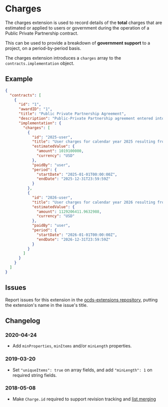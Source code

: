 # Charges

The charges extension is used to record details of the **total** charges that are estimated or applied to users or government during the operation of a Public Private Partnership contract.

This can be used to provide a breakdown of **government support** to a project, on a period-by-period basis.

The charges extension introduces a `charges` array to the `contracts.implementation` object.

## Example

```json
{
  "contracts": [
    {
      "id": "1",
      "awardID": "1",
      "title": "Public Private Partnership Agreement",
      "description": "Public-Private Partnership agreement entered into by and between telecoms promoter, together with national fibre infrastructure and the special purpose vehicle Mega Consortium Ltd",
      "implementation": {
        "charges": [
          {
            "id": "2025-user",
            "title": "User charges for calendar year 2025 resulting from 4G, 3G, voice and SMS tariffs",
            "estimatedValue": {
              "amount": 1019100000,
              "currency": "USD"
            },
            "paidBy": "user",
            "period": {
              "startDate": "2025-01-01T00:00:00Z",
              "endDate": "2025-12-31T23:59:59Z"
            }
          },
          {
            "id": "2026-user",
            "title": "User charges for calendar year 2026 resulting from 4G, 3G, voice and SMS tariffs",
            "estimatedValue": {
              "amount": 1129206411.9632988,
              "currency": "USD"
            },
            "paidBy": "user",
            "period": {
              "startDate": "2026-01-01T00:00:00Z",
              "endDate": "2026-12-31T23:59:59Z"
            }
          }
        ]
      }
    }
  ]
}
```

## Issues

Report issues for this extension in the [ocds-extensions repository](https://github.com/open-contracting/ocds-extensions/issues), putting the extension's name in the issue's title.

## Changelog

### 2020-04-24

* Add `minProperties`, `minItems` and/or `minLength` properties.

### 2019-03-20

* Set `"uniqueItems": true` on array fields, and add `"minLength": 1` on required string fields.

### 2018-05-08

* Make `Charge.id` required to support revision tracking and [list merging](https://standard.open-contracting.org/latest/en/schema/merging/#array-values)
